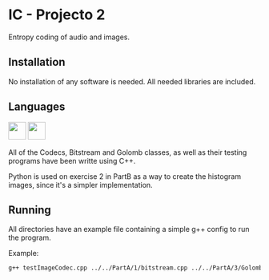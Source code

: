 # IC - Projecto 2

Entropy coding of audio and images.

## Installation

No installation of any software is needed. All needed libraries are included. 

## Languages

[<img src="https://raw.githubusercontent.com/isocpp/logos/64ef037049f87ac74875dbe72695e59118b52186/cpp_logo.svg" width="35"/>](cpp.png)
[<img src="https://cdn.worldvectorlogo.com/logos/python-5.svg" width="35"/>](python.png)

All of the Codecs, Bitstream and Golomb classes, as well as their testing programs have been writte using C++.

Python is used on exercise 2 in PartB as a way to create the histogram images, since it's a simpler implementation. 

## Running

All directories have an example file containing a simple g++ config to run the program.

Example:
```bash
g++ testImageCodec.cpp ../../PartA/1/bitstream.cpp ../../PartA/3/Golomb.cpp ../1/ImageCodec.cpp -lX11 -lpthread -o lossyimage
```
